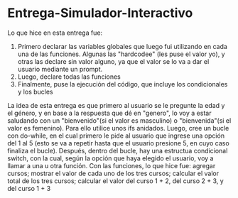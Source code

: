 # Entrega-Simulador-Interactivo
Lo que hice en esta entrega fue: 
1. Primero declarar las variables globales que luego fui utilizando en cada una de las funciones. Algunas las "hardcodee" (les puse el valor yo), y otras las declare sin valor alguno, ya que el valor se lo va a dar el usuario mediante un prompt.
2. Luego, declare todas las funciones
3. Finalmente, puse la ejecución del código, que incluye los condicionales y los bucles

La idea de esta entrega es que primero al usuario se le pregunte la edad y el género, y en base a la respuesta que dé en "genero", lo voy a estar saludando con un "bienvenido"(si el valor es masculino) o "bienvenida"(si el valor es femenino). Para ello utilice unos ifs anidados. 
Luego, cree un bucle con do-while, en el cual primero le pide al usuario que ingrese una opción del 1 al 5 (esto se va a repetir hasta que el usuario presione 5, en cuyo caso finaliza el bucle). Después, dentro del bucle, hay una estructua condicional switch, con la cual, según la opción que haya elegido el usuario, voy a llamar a una u otra función. Con las funciones, lo que hice fue: agregar cursos; mostrar el valor de cada uno de los tres cursos; calcular el valor total de los tres cursos; calcular el valor del curso 1 + 2, del curso 2 + 3, y del curso 1 + 3

